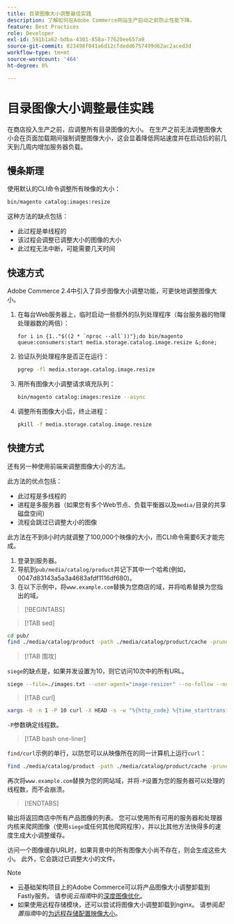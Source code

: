 ```yaml
---
title: 目录图像大小调整最佳实践
description: 了解如何在Adobe Commerce网站生产启动之前防止性能下降。
feature: Best Practices
role: Developer
exl-id: 591b1a62-bdba-4301-858a-77620ee657a9
source-git-commit: 823498f041a6d12cfdedd6757499d62ac2aced3d
workflow-type: tm+mt
source-wordcount: '464'
ht-degree: 0%

---
```


# 目录图像大小调整最佳实践

在商店投入生产之前，应调整所有目录图像的大小。 在生产之前无法调整图像大小会在页面加载期间强制调整图像大小，这会显着降低网站速度并在启动后的前几天到几周内增加服务器负载。

## 慢条斯理

使用默认的CLI命令调整所有映像的大小：

```bash
bin/magento catalog:images:resize
```

这种方法的缺点包括：

- 此过程是单线程的
- 该过程会调整已调整大小的图像的大小
- 此过程无法中断，可能需要几天时间

## 快速方式

Adobe Commerce 2.4中引入了异步图像大小调整功能，可更快地调整图像大小。

1. 在每台Web服务器上，临时启动一些额外的队列处理程序（每台服务器的物理处理器数的两倍）：

   ```bsh
   for i in {1.."$((2 * `nproc --all`))"};do bin/magento queue:consumers:start media.storage.catalog.image.resize &;done;
   ```

1. 验证队列处理程序是否正在运行：

   ```bash
   pgrep -fl media.storage.catalog.image.resize
   ```

1. 用所有图像大小调整请求填充队列：

   ```bash
   bin/magento catalog:images:resize --async
   ```

1. 调整所有图像大小后，终止进程：

   ```bash
   pkill -f media.storage.catalog.image.resize
   ```

## 快捷方式

还有另一种使用前端来调整图像大小的方法。

此方法的优点包括：

- 此过程是多线程的
- 进程是多服务器（如果您有多个Web节点、负载平衡器以及`media/`目录的共享磁盘空间）
- 流程会跳过已调整大小的图像

此方法在不到8小时内就调整了100,000个映像的大小，而CLI命令需要6天才能完成。

1. 登录到服务器。
1. 导航到`pub/media/catalog/product`并记下其中一个哈希(例如，0047d83143a5a3a4683afdf1116df680)。
1. 在以下示例中，将`www.example.com`替换为您商店的域，并将哈希替换为您指出的域。

>[!BEGINTABS]

>[!TAB sed]

```bash
cd pub/
find ./media/catalog/product -path ./media/catalog/product/cache -prune -o -type f -print | sed 's~./media/catalog/product/~https://www.example.com/media/catalog/product/cache/0047d83143a5a3a4683afdf1116df680/~g' > images.txt
```

>[!TAB 围攻]

`siege`的缺点是，如果并发设置为10，则它访问10次中的所有URL。

```bash
siege --file=./images.txt --user-agent="image-resizer" --no-follow --no-parser --concurrent=10 --reps=once
```

>[!TAB curl]

```bash
xargs -0 -n 1 -P 10 curl -X HEAD -s -w "%{http_code} %{time_starttransfer} %{url_effective}\n" < <(tr \\n \\0 <images.txt)
```

`-P`参数确定线程数。

>[!TAB bash one-liner]

`find/curl`示例的单行，以防您可以从映像所在的同一计算机上运行`curl`：

```bash
find ./media/catalog/product -path ./media/catalog/product/cache -prune -o -type f -print | sed 's~./media/catalog/product/~https://www.example.com/media/catalog/product/cache/0047d83143a5a3a4683afdf1116df680/~g' | xargs -n 1 -P 10 curl -X HEAD -s -w "%{http_code} %{time_starttransfer} %{url_effective}\n"
```

再次将`www.example.com`替换为您的网站域，并将`-P`设置为您的服务器可以处理的线程数，而不会崩溃。

>[!ENDTABS]

输出将返回商店中所有产品图像的列表。 您可以使用所有可用的服务器和处理器内核来爬网图像（使用`siege`或任何其他爬网程序），并以比其他方法快得多的速度生成大小调整缓存。

访问一个图像缓存URL时，如果背景中的所有图像大小尚不存在，则会生成这些大小。 此外，它会跳过已调整大小的文件。

>[!NOTE]
>
>- 云基础架构项目上的Adobe Commerce可以将产品图像大小调整卸载到Fastly服务。 请参阅&#x200B;_云指南_&#x200B;中的[深度图像优化](https://experienceleague.adobe.com/docs/commerce-cloud-service/user-guide/cdn/fastly-image-optimization.html?lang=en#deep-image-optimization)。
>- 如果使用远程存储模块，还可以尝试将图像大小调整卸载到nginx。 请参阅&#x200B;_配置指南_&#x200B;中的[为远程存储配置映像大小](https://experienceleague.adobe.com/docs/commerce-operations/configuration-guide/storage/remote-storage/remote-storage-image-resize.html)。
